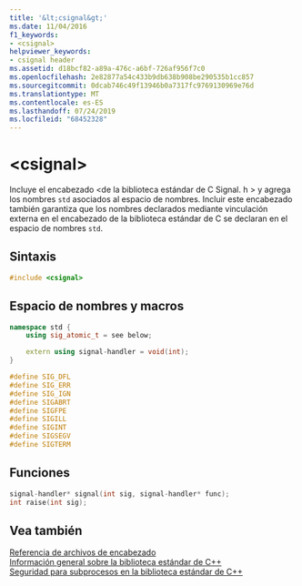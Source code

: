 ```yaml
---
title: '&lt;csignal&gt;'
ms.date: 11/04/2016
f1_keywords:
- <csignal>
helpviewer_keywords:
- csignal header
ms.assetid: d18bcf82-a89a-476c-a6bf-726af956f7c0
ms.openlocfilehash: 2e82877a54c433b9db638b908be290535b1cc857
ms.sourcegitcommit: 0dcab746c49f13946b0a7317fc9769130969e76d
ms.translationtype: MT
ms.contentlocale: es-ES
ms.lasthandoff: 07/24/2019
ms.locfileid: "68452328"
---
```

# <a name="ltcsignalgt"></a>&lt;csignal&gt;

Incluye el encabezado \<de la biblioteca estándar de C Signal. h > y agrega los nombres `std` asociados al espacio de nombres. Incluir este encabezado también garantiza que los nombres declarados mediante vinculación externa en el encabezado de la biblioteca estándar de C se declaran en el espacio de nombres `std`.


## <a name="syntax"></a>Sintaxis

```cpp
#include <csignal>
```

## <a name="namespace-and-macros"></a>Espacio de nombres y macros

```cpp
namespace std {
    using sig_atomic_t = see below;

    extern using signal-handler = void(int);
}

#define SIG_DFL
#define SIG_ERR
#define SIG_IGN
#define SIGABRT
#define SIGFPE
#define SIGILL
#define SIGINT
#define SIGSEGV
#define SIGTERM
```

## <a name="functions"></a>Funciones

```cpp
signal-handler* signal(int sig, signal-handler* func);
int raise(int sig);
```

## <a name="see-also"></a>Vea también

[Referencia de archivos de encabezado](../standard-library/cpp-standard-library-header-files.md)\
[Información general sobre la biblioteca estándar de C++](../standard-library/cpp-standard-library-overview.md)\
[Seguridad para subprocesos en la biblioteca estándar de C++](../standard-library/thread-safety-in-the-cpp-standard-library.md)
